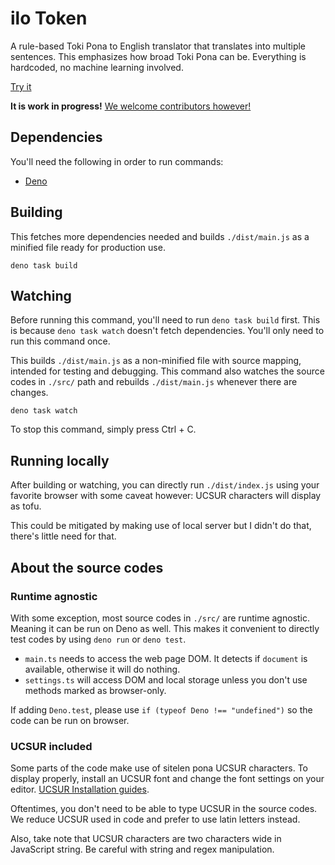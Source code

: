 # ilo Token

A rule-based Toki Pona to English translator that translates into multiple sentences. This emphasizes how broad Toki Pona can be. Everything is hardcoded, no machine learning involved.

[Try it](https://neverrare.github.io/ilo-token/)

**It is work in progress!** [We welcome contributors however!](./CONTRIBUTING.md)

## Dependencies

You'll need the following in order to run commands:

- [Deno](https://deno.com/)

## Building

This fetches more dependencies needed and builds `./dist/main.js` as a minified file ready for production use.

```
deno task build
```

## Watching

Before running this command, you'll need to run `deno task build` first. This is because `deno task watch` doesn't fetch dependencies. You'll only need to run this command once.

This builds `./dist/main.js` as a non-minified file with source mapping, intended for testing and debugging. This command also watches the source codes in `./src/` path and rebuilds `./dist/main.js` whenever there are changes.

```
deno task watch
```

To stop this command, simply press Ctrl + C.

## Running locally

After building or watching, you can directly run `./dist/index.js` using your favorite browser with some caveat however: UCSUR characters will display as tofu.

This could be mitigated by making use of local server but I didn't do that, there's little need for that.

## About the source codes

### Runtime agnostic

With some exception, most source codes in `./src/` are runtime agnostic. Meaning it can be run on Deno as well. This makes it convenient to directly test codes by using `deno run` or `deno test`.

- `main.ts` needs to access the web page DOM. It detects if `document` is available, otherwise it will do nothing.
- `settings.ts` will access DOM and local storage unless you don't use methods marked as browser-only.

If adding `Deno.test`, please use `if (typeof Deno !== "undefined")` so the code can be run on browser.

### UCSUR included

Some parts of the code make use of sitelen pona UCSUR characters. To display properly, install an UCSUR font and change the font settings on your editor. [UCSUR Installation guides](https://github.com/neroist/sitelen-pona-ucsur-guide/).

Oftentimes, you don't need to be able to type UCSUR in the source codes. We reduce UCSUR used in code and prefer to use latin letters instead.

Also, take note that UCSUR characters are two characters wide in JavaScript string. Be careful with string and regex manipulation.
